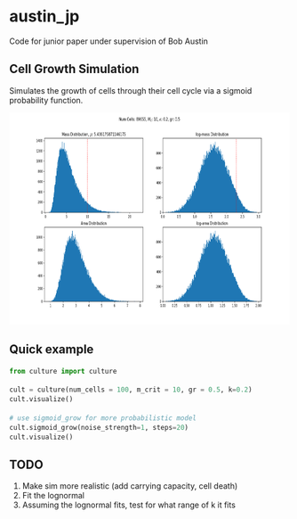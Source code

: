 # austin_jp
Code for junior paper under supervision of Bob Austin

## Cell Growth Simulation
Simulates the growth of cells through their cell cycle via a sigmoid probability function. 
<p align="center">
    <img width="768" height="380" src="assets\100cells_lognormal.png"
</p>

## Quick example
```python
from culture import culture 

cult = culture(num_cells = 100, m_crit = 10, gr = 0.5, k=0.2)
cult.visualize()

# use sigmoid_grow for more probabilistic model
cult.sigmoid_grow(noise_strength=1, steps=20)  
cult.visualize()
```
## TODO
1. Make sim more realistic (add carrying capacity, cell death)
2. Fit the lognormal
3. Assuming the lognormal fits, test for what range of k it fits
